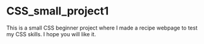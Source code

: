 # CSS_small_project1
This is a small CSS beginner project where I made a recipe webpage to test my CSS skills. I hope you will like it.
